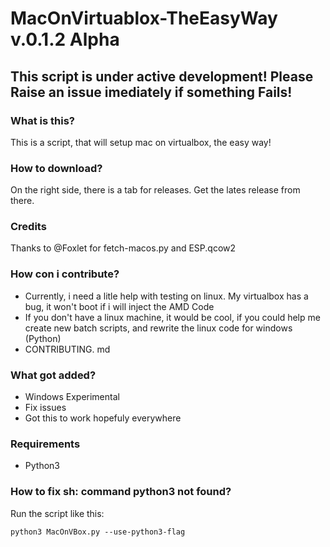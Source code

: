 # MacOnVirtuablox-TheEasyWay v.0.1.2 Alpha
## This script is under active development! Please Raise an issue imediately if something Fails!
### What is this?
This is a script, that will setup mac on virtualbox, the easy way!

### How to download?
On the right side, there is a tab for releases. Get the lates release from there.

### Credits
Thanks to @Foxlet for fetch-macos.py and ESP.qcow2

### How con i contribute?
* Currently, i need a litle help with testing on linux. My virtualbox has a bug, it won't boot if i will inject the AMD Code
* If you don't have a linux machine, it would be cool, if you could help me create new batch scripts, and rewrite the linux code for windows (Python)
* CONTRIBUTING. md

### What got added?
* Windows Experimental
* Fix issues
* Got this to work hopefuly everywhere

### Requirements
* Python3

### How to fix sh: command python3 not found?
Run the script like this:
```
python3 MacOnVBox.py --use-python3-flag
```
